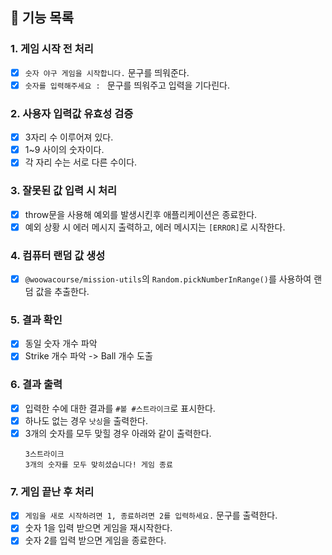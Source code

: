 ## 🚀 기능 목록

### 1. 게임 시작 전 처리

- [x] `숫자 야구 게임을 시작합니다.` 문구를 띄워준다.
- [x] `숫자를 입력해주세요 : ` 문구를 띄워주고 입력을 기다린다.

### 2. 사용자 입력값 유효성 검증

- [x] 3자리 수 이루어져 있다.
- [x] 1~9 사이의 숫자이다.
- [x] 각 자리 수는 서로 다른 수이다.

### 3. 잘못된 값 입력 시 처리

- [x] throw문을 사용해 예외를 발생시킨후 애플리케이션은 종료한다.
- [x] 예외 상황 시 에러 메시지 출력하고, 에러 메시지는 `[ERROR]`로 시작한다.

### 4. 컴퓨터 랜덤 값 생성

- [x] `@woowacourse/mission-utils`의 `Random.pickNumberInRange()`를 사용하여 랜덤 값을 추출한다.

### 5. 결과 확인

- [x] 동일 숫자 개수 파악
- [x] Strike 개수 파악 -> Ball 개수 도출

### 6. 결과 출력

- [x] 입력한 수에 대한 결과를 `#볼 #스트라이크`로 표시한다.
- [x] 하나도 없는 경우 `낫싱`을 출력한다.
- [x] 3개의 숫자를 모두 맞힐 경우 아래와 같이 출력한다.
  ```
  3스트라이크
  3개의 숫자를 모두 맞히셨습니다! 게임 종료
  ```

### 7. 게임 끝난 후 처리

- [x] `게임을 새로 시작하려면 1, 종료하려면 2를 입력하세요.` 문구를 출력한다.
- [x] 숫자 1을 입력 받으면 게임을 재시작한다.
- [x] 숫자 2를 입력 받으면 게임을 종료한다.
